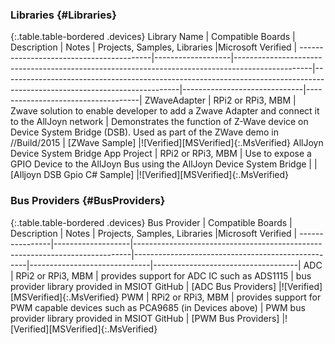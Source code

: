### Libraries {#Libraries}

{:.table.table-bordered .devices}
Library Name                             | Compatible Boards | Description                                                                                     | Notes                                                                                                                    | Projects, Samples, Libraries |Microsoft Verified                  |
-----------------------------------------|-------------------|-------------------------------------------------------------------------------------------------|--------------------------------------------------------------------------------------------------------------------------|------------------------------|------------------------------------|
ZWaveAdapter                             | RPi2 or RPi3, MBM         | Zwave solution to enable developer to add a Zwave Adapter and connect it to the AllJoyn network | Demonstrates the function of Z-Wave device on Device System Bridge (DSB). Used as part of the ZWave demo in //Build/2015 | [ZWave Sample]               |![Verified][MSVerified]{:.MsVerified}
AllJoyn Device System Bridge App Project | RPi2 or RPi3, MBM         | Use to expose a GPIO Device to the AllJoyn Bus using the AllJoyn Device System Bridge           |                                                                                                                          | [Alljoyn DSB Gpio C# Sample] |![Verified][MSVerified]{:.MsVerified}

### Bus Providers {#BusProviders}

{:.table.table-bordered .devices}
Bus Provider    | Compatible Boards | Description                                                                 | Notes                                             | Projects, Samples, Libraries |Microsoft Verified                  |
----------------|-------------------|-----------------------------------------------------------------------------|---------------------------------------------------|------------------------------|------------------------------------|
ADC             | RPi2 or RPi3, MBM         | provides support for ADC IC such as ADS1115                                 | bus provider library provided in MSIOT GitHub     | [ADC Bus Providers]          |![Verified][MSVerified]{:.MsVerified}
PWM             | RPi2 or RPi3, MBM         | provides support for PWM capable devices such as PCA9685 (in Devices above) | PWM bus provider library provided in MSIOT GitHub | [PWM Bus Providers]          |![Verified][MSVerified]{:.MsVerified}
